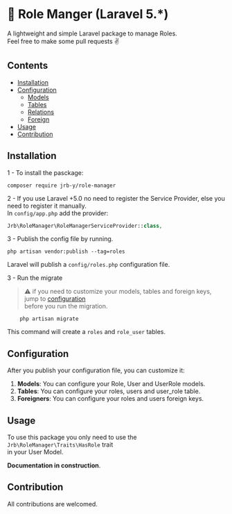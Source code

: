 🧠 Role Manger (Laravel 5.*)
========================
A lightweight and simple Laravel package to manage Roles. <br>
Feel free to make some pull requests ✌️

## Contents
- [Installation](#installation)
- [Configuration](#configuration)
    - [Models](#models)
    - [Tables](#tables)
    - [Relations](#relations)
    - [Foreign ](#foreign)
- [Usage](#usage)
- [Contribution](#contribution)


## Installation

1 - To install the pasckage:

```shell
composer require jrb-y/role-manager
```

2 - If you use Laravel +5.0 no need to register the Service Provider, else you need 
to register it manually. <br>
In `config/app.php` add the provider:

```php
Jrb\RoleManager\RoleManagerServiceProvider::class,
```

3 - Publish the config file by running.
```shell
php artisan vendor:publish --tag=roles
```
Laravel will publish a `config/roles.php` configuration file.

3 - Run the migrate
> :warning: if you need to customize your models, tables and foreign keys, jump to [configuration](#configuration) <br>
before you run the migration.

```shell
    php artisan migrate
```

This command will create a `roles` and `role_user` tables.

## Configuration
After you publish your configuration file, you can customize it:

1. **Models**: You can configure your Role, User and UserRole models.
2. **Tables**: You can configure your roles, users and user_role table.
3. **Foreigners**: You can configure your roles and users foreign keys.


## Usage
To use this package you only need to use the `Jrb\RoleManager\Traits\HasRole` trait <br>
in your User Model.

**Documentation in construction**.

## Contribution
All contributions are welcomed.
